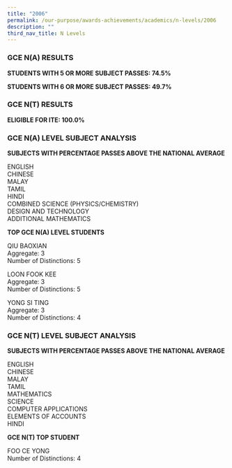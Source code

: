 ```yaml
---
title: "2006"
permalink: /our-purpose/awards-achievements/academics/n-levels/2006
description: ""
third_nav_title: N Levels
---
```

### GCE N(A) RESULTS

**STUDENTS WITH 5 OR MORE SUBJECT PASSES: 74.5%**

**STUDENTS WITH 6 OR MORE SUBJECT PASSES: 49.7%**

### GCE N(T) RESULTS

**ELIGIBLE FOR ITE: 100.0%**

### GCE N(A) LEVEL SUBJECT ANALYSIS

**SUBJECTS WITH PERCENTAGE PASSES ABOVE THE NATIONAL AVERAGE**

ENGLISH<br>
CHINESE<br>
MALAY<br>
TAMIL<br>
HINDI<br>
COMBINED SCIENCE (PHYSICS/CHEMISTRY)<br>
DESIGN AND TECHNOLOGY<br>
ADDITIONAL MATHEMATICS

**TOP GCE N(A) LEVEL STUDENTS**

QIU BAOXIAN<br>
Aggregate: 3<br>
Number of Distinctions: 5

LOON FOOK KEE<br>
Aggregate: 3<br>
Number of Distinctions: 5

YONG SI TING<br>
Aggregate: 3<br>
Number of Distinctions: 4

### GCE N(T) LEVEL SUBJECT ANALYSIS

**SUBJECTS WITH PERCENTAGE PASSES ABOVE THE NATIONAL AVERAGE**

ENGLISH<br>
CHINESE<br>
MALAY<br>
TAMIL<br>
MATHEMATICS<br>
SCIENCE<br>
COMPUTER APPLICATIONS<br>
ELEMENTS OF ACCOUNTS<br>
HINDI

**GCE N(T) TOP STUDENT**

FOO CE YONG <br>
Number of Distinctions: 4